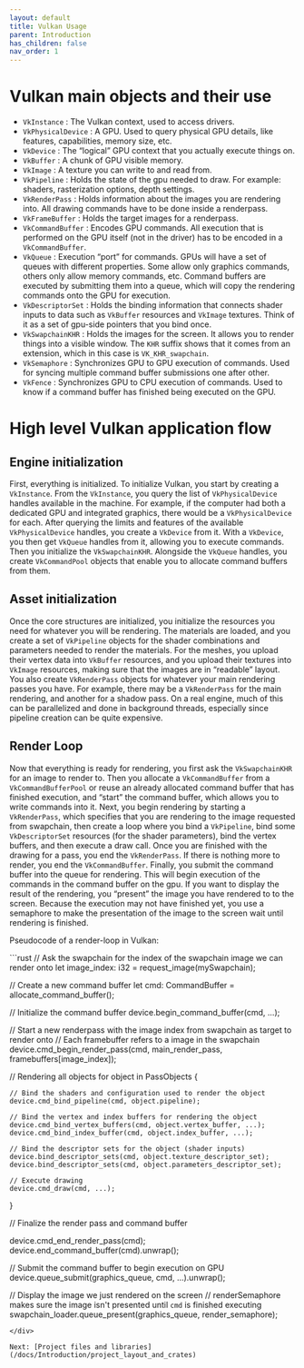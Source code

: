 ```yaml
---
layout: default
title: Vulkan Usage
parent: Introduction
has_children: false
nav_order: 1
---
```


# Vulkan main objects and their use

- `VkInstance` : The Vulkan context, used to access drivers.
- `VkPhysicalDevice` : A GPU. Used to query physical GPU details, like features, capabilities, memory size, etc.
- `VkDevice` : The “logical” GPU context that you actually execute things on.
- `VkBuffer` : A chunk of GPU visible memory.
- `VkImage` : A texture you can write to and read from.
- `VkPipeline` : Holds the state of the gpu needed to draw. For example: shaders, rasterization options, depth settings.
- `VkRenderPass` : Holds information about the images you are rendering into. All drawing commands have to be done inside a renderpass.
- `VkFrameBuffer` : Holds the target images for a renderpass.
- `VkCommandBuffer` : Encodes GPU commands. All execution that is performed on the GPU itself (not in the driver) has to be encoded in a `VkCommandBuffer`.
- `VkQueue` : Execution “port” for commands. GPUs will have a set of queues with different properties. Some allow only graphics commands, others only allow memory commands, etc. Command buffers are executed by submitting them into a queue, which will copy the rendering commands onto the GPU for execution.
- `VkDescriptorSet` : Holds the binding information that connects shader inputs to data such as `VkBuffer` resources and `VkImage` textures. Think of it as a set of gpu-side pointers that you bind once.
- `VkSwapchainKHR` : Holds the images for the screen. It allows you to render things into a visible window. The `KHR` suffix shows that it comes from an extension, which in this case is `VK_KHR_swapchain`.
- `VkSemaphore` : Synchronizes GPU to GPU execution of commands. Used for syncing multiple command buffer submissions one after other.
- `VkFence` : Synchronizes GPU to CPU execution of commands. Used to know if a command buffer has finished being executed on the GPU.

# High level Vulkan application flow

## Engine initialization
First, everything is initialized. To initialize Vulkan, you start by creating a `VkInstance`. From the `VkInstance`, you query the list of `VkPhysicalDevice` handles available in the machine. For example, if the computer had both a dedicated GPU and integrated graphics, there would be a `VkPhysicalDevice` for each. After querying the limits and features of the available `VkPhysicalDevice` handles, you create a `VkDevice` from it. With a `VkDevice`, you then get `VkQueue` handles from it, allowing you to execute commands. Then you initialize the `VkSwapchainKHR`. Alongside the `VkQueue` handles, you create `VkCommandPool` objects that enable you to allocate command buffers from them.

## Asset initialization
Once the core structures are initialized, you initialize the resources you need for whatever you will be rendering. The materials are loaded, and you create a set of `VkPipeline` objects for the shader combinations and parameters needed to render the materials. For the meshes, you upload their vertex data into `VkBuffer` resources, and you upload their textures into `VkImage` resources, making sure that the images are in “readable” layout. You also create `VkRenderPass` objects for whatever your main rendering passes you have. For example, there may be a `VkRenderPass` for the main rendering, and another for a shadow pass. On a real engine, much of this can be parallelized and done in background threads, especially since pipeline creation can be quite expensive.

## Render Loop
Now that everything is ready for rendering, you first ask the `VkSwapchainKHR` for an image to render to. Then you allocate a `VkCommandBuffer` from a `VkCommandBufferPool` or reuse an already allocated command buffer that has finished execution, and “start” the command buffer, which allows you to write commands into it. Next, you begin rendering by starting a `VkRenderPass`, which specifies that you are rendering to the image requested from swapchain, then create a loop where you bind a `VkPipeline`, bind some `VkDescriptorSet` resources (for the shader parameters), bind the vertex buffers, and then execute a draw call. Once you are finished with the drawing for a pass, you end the `VkRenderPass`. If there is nothing more to render, you end the `VkCommandBuffer`. Finally, you submit the command buffer into the queue for rendering. This will begin execution of the commands in the command buffer on the gpu. If you want to display the result of the rendering, you “present” the image you have rendered to to the screen. Because the execution may not have finished yet, you use a semaphore to make the presentation of the image to the screen wait until rendering is finished.

Pseudocode of a render-loop in Vulkan:

<div class="code-example" markdown="1">
```rust
// Ask the swapchain for the index of the swapchain image we can render onto
let image_index: i32 = request_image(mySwapchain);

// Create a new command buffer
let cmd: CommandBuffer = allocate_command_buffer();

// Initialize the command buffer
device.begin_command_buffer(cmd, ...);

// Start a new renderpass with the image index from swapchain as target to render onto
// Each framebuffer refers to a image in the swapchain
device.cmd_begin_render_pass(cmd, main_render_pass, framebuffers[image_index]);

// Rendering all objects
for object in PassObjects {

    // Bind the shaders and configuration used to render the object
    device.cmd_bind_pipeline(cmd, object.pipeline);
    
    // Bind the vertex and index buffers for rendering the object
    device.cmd_bind_vertex_buffers(cmd, object.vertex_buffer, ...);
    device.cmd_bind_index_buffer(cmd, object.index_buffer, ...);

    // Bind the descriptor sets for the object (shader inputs)
    device.bind_descriptor_sets(cmd, object.texture_descriptor_set);
    device.bind_descriptor_sets(cmd, object.parameters_descriptor_set);

    // Execute drawing
    device.cmd_draw(cmd, ...);
}

// Finalize the render pass and command buffer

device.cmd_end_render_pass(cmd);
device.end_command_buffer(cmd).unwrap();

// Submit the command buffer to begin execution on GPU
device.queue_submit(graphics_queue, cmd, ...).unwrap();

// Display the image we just rendered on the screen
// renderSemaphore makes sure the image isn't presented until `cmd` is finished executing
swapchain_loader.queue_present(graphics_queue, render_semaphore);
```
</div>

Next: [Project files and libraries](/docs/Introduction/project_layout_and_crates)